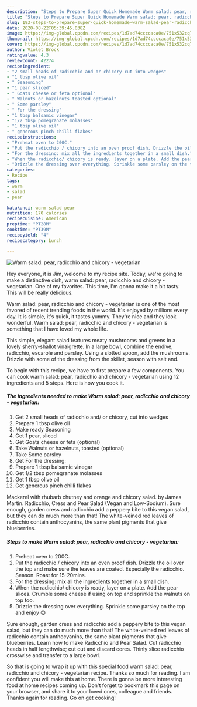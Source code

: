 ```yaml
---
description: "Steps to Prepare Super Quick Homemade Warm salad: pear, radicchio and chicory - vegetarian"
title: "Steps to Prepare Super Quick Homemade Warm salad: pear, radicchio and chicory - vegetarian"
slug: 193-steps-to-prepare-super-quick-homemade-warm-salad-pear-radicchio-and-chicory-vegetarian
date: 2020-08-22T05:39:45.038Z
image: https://img-global.cpcdn.com/recipes/1d7ad74ccccaca0e/751x532cq70/warm-salad-pear-radicchio-and-chicory-vegetarian-recipe-main-photo.jpg
thumbnail: https://img-global.cpcdn.com/recipes/1d7ad74ccccaca0e/751x532cq70/warm-salad-pear-radicchio-and-chicory-vegetarian-recipe-main-photo.jpg
cover: https://img-global.cpcdn.com/recipes/1d7ad74ccccaca0e/751x532cq70/warm-salad-pear-radicchio-and-chicory-vegetarian-recipe-main-photo.jpg
author: Violet Brock
ratingvalue: 4.3
reviewcount: 42274
recipeingredient:
- "2 small heads of radicchio and or chicory cut into wedges"
- "1 tbsp olive oil"
- " Seasoning"
- "1 pear sliced"
- " Goats cheese or feta optional"
- " Walnuts or hazelnuts toasted optional"
- " Some parsley"
- " For the dressing"
- "1 tbsp balsamic vinegar"
- "1/2 tbsp pomegranate molasses"
- "1 tbsp olive oil"
- " generous pinch chilli flakes"
recipeinstructions:
- "Preheat oven to 200C."
- "Put the radicchio / chicory into an oven proof dish. Drizzle the oil over the top and make sure the leaves are coated. Especially the radicchio. Season. Roast for 15-20mins."
- "For the dressing: mix all the ingredients together in a small dish."
- "When the radicchio/ chicory is ready, layer on a plate. Add the pear slices. Crumble some cheese if using on top and sprinkle the walnuts on top too."
- "Drizzle the dressing over everything. Sprinkle some parsley on the top and enjoy 😋"
categories:
- Recipe
tags:
- warm
- salad
- pear

katakunci: warm salad pear 
nutrition: 170 calories
recipecuisine: American
preptime: "PT28M"
cooktime: "PT39M"
recipeyield: "4"
recipecategory: Lunch

---
```



![Warm salad: pear, radicchio and chicory - vegetarian](https://img-global.cpcdn.com/recipes/1d7ad74ccccaca0e/751x532cq70/warm-salad-pear-radicchio-and-chicory-vegetarian-recipe-main-photo.jpg)

Hey everyone, it is Jim, welcome to my recipe site. Today, we're going to make a distinctive dish, warm salad: pear, radicchio and chicory - vegetarian. One of my favorites. This time, I'm gonna make it a bit tasty. This will be really delicious.

Warm salad: pear, radicchio and chicory - vegetarian is one of the most favored of recent trending foods in the world. It's enjoyed by millions every day. It is simple, it's quick, it tastes yummy. They're nice and they look wonderful. Warm salad: pear, radicchio and chicory - vegetarian is something that I have loved my whole life.

This simple, elegant salad features meaty mushrooms and greens in a lovely sherry-shallot vinaigrette. In a large bowl, combine the endive, radicchio, escarole and parsley. Using a slotted spoon, add the mushrooms. Drizzle with some of the dressing from the skillet, season with salt and.


To begin with this recipe, we have to first prepare a few components. You can cook warm salad: pear, radicchio and chicory - vegetarian using 12 ingredients and 5 steps. Here is how you cook it.

<!--inarticleads1-->

##### The ingredients needed to make Warm salad: pear, radicchio and chicory - vegetarian:

1. Get 2 small heads of radicchio and/ or chicory, cut into wedges
1. Prepare 1 tbsp olive oil
1. Make ready  Seasoning
1. Get 1 pear, sliced
1. Get  Goats cheese or feta (optional)
1. Take  Walnuts or hazelnuts, toasted (optional)
1. Take  Some parsley
1. Get  For the dressing:
1. Prepare 1 tbsp balsamic vinegar
1. Get 1/2 tbsp pomegranate molasses
1. Get 1 tbsp olive oil
1. Get  generous pinch chilli flakes


Mackerel with rhubarb chutney and orange and chicory salad. by James Martin. Radicchio, Cress and Pear Salad (Vegan and Low-Sodium). Sure enough, garden cress and radicchio add a peppery bite to this vegan salad, but they can do much more than that! The white-veined red leaves of radicchio contain anthocyanins, the same plant pigments that give blueberries. 

<!--inarticleads2-->

##### Steps to make Warm salad: pear, radicchio and chicory - vegetarian:

1. Preheat oven to 200C.
1. Put the radicchio / chicory into an oven proof dish. Drizzle the oil over the top and make sure the leaves are coated. Especially the radicchio. Season. Roast for 15-20mins.
1. For the dressing: mix all the ingredients together in a small dish.
1. When the radicchio/ chicory is ready, layer on a plate. Add the pear slices. Crumble some cheese if using on top and sprinkle the walnuts on top too.
1. Drizzle the dressing over everything. Sprinkle some parsley on the top and enjoy 😋


Sure enough, garden cress and radicchio add a peppery bite to this vegan salad, but they can do much more than that! The white-veined red leaves of radicchio contain anthocyanins, the same plant pigments that give blueberries. Learn how to make Radicchio and Pear Salad. Cut radicchio heads in half lengthwise; cut out and discard cores. Thinly slice radicchio crosswise and transfer to a large bowl. 

So that is going to wrap it up with this special food warm salad: pear, radicchio and chicory - vegetarian recipe. Thanks so much for reading. I am confident you will make this at home. There is gonna be more interesting food at home recipes coming up. Don't forget to bookmark this page on your browser, and share it to your loved ones, colleague and friends. Thanks again for reading. Go on get cooking!
